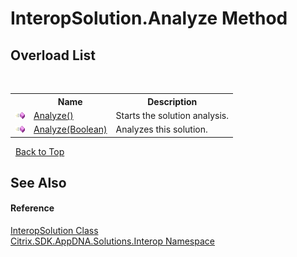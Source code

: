 # InteropSolution.Analyze Method 
 


## Overload List
&nbsp;<table><tr><th></th><th>Name</th><th>Description</th></tr><tr><td>![Public method](media/pubmethod.gif "Public method")</td><td><a href="M_Citrix_SDK_AppDNA_Solutions_Interop_InteropSolution_Analyze">Analyze()</a></td><td>
Starts the solution analysis.</td></tr><tr><td>![Public method](media/pubmethod.gif "Public method")</td><td><a href="M_Citrix_SDK_AppDNA_Solutions_Interop_InteropSolution_Analyze_1">Analyze(Boolean)</a></td><td>
Analyzes this solution.</td></tr></table>&nbsp;
<a href="#interopsolution.analyze-method">Back to Top</a>

## See Also


#### Reference
<a href="T_Citrix_SDK_AppDNA_Solutions_Interop_InteropSolution">InteropSolution Class</a><br /><a href="N_Citrix_SDK_AppDNA_Solutions_Interop">Citrix.SDK.AppDNA.Solutions.Interop Namespace</a><br />
